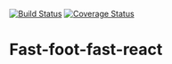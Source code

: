 [![Build Status](https://travis-ci.org/okoroemeka/Fast-foot-fast-react.svg?branch=develop)](https://travis-ci.org/okoroemeka/Fast-foot-fast-react) [![Coverage Status](https://coveralls.io/repos/github/okoroemeka/Fast-foot-fast-react/badge.svg?branch=develop)](https://coveralls.io/github/okoroemeka/Fast-foot-fast-react?branch=develop)
# Fast-foot-fast-react